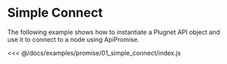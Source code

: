 # Simple Connect

The following example shows how to instantiate a Plugnet API object and use it to connect to a node using ApiPromise.

<<< @/docs/examples/promise/01_simple_connect/index.js
